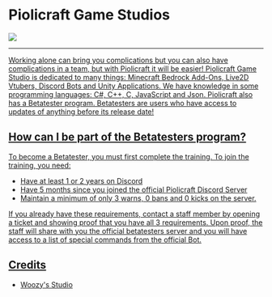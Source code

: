 # Piolicraft Game Studios

<div>
  <a href="https://github.com/PiolicraftStudios"><img src="https://img.shields.io/badge/GitHub%20-%231DA1F2.svg?&style=for-the-badge&logo=GitHub&logoColor=white&color=grey">
</div>
  
---

Working alone can bring you complications but you can also have complications in a team, but with Piolicraft it will be easier! Piolicraft Game Studio is dedicated to many things: Minecraft Bedrock Add-Ons, Live2D Vtubers, Discord Bots and Unity Applications. We have knowledge in some programming languages: C#, C++, C, JavaScript and Json. Piolicraft also has a Betatester program. Betatesters are users who have access to updates of anything before its release date!
  
<h2>How can I be part of the Betatesters program?</h2>
To become a Betatester, you must first complete the training. To join the training, you need:
  
- Have at least 1 or 2 years on Discord
- Have 5 months since you joined the official Piolicraft Discord Server
- Maintain a minimum of only 3 warns, 0 bans and 0 kicks on the server.

If you already have these requirements, contact a staff member by opening a ticket and showing proof that you have all 3 requirements.
Upon proof, the staff will share with you the official betatesters server and you will have access to a list of special commands from the official Bot.



<h2>Credits</h2>
  
- [Woozy's Studio](https://www.youtube.com/@WoozyStudio)
